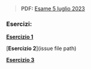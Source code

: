 > **PDF:** [Esame 5 luglio 2023](/Esami/2023/esameLuglio_conSol.pdf)

### Esercizi:

[**Esercizio 1**](/../../issues/15)

[**Esercizio 2**](issue file path)

[**Esercizio 3**](/../../issues/65)
